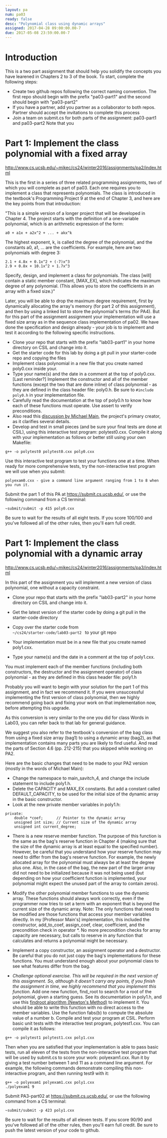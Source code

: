 ```yaml
---
layout: pa
num: pa03	
ready: false
desc: "Polynomial class using dynamic arrays"
assigned: 2017-04-28 09:00:00.00-7
due: 2017-05-08 23:59:00.00-7
---
```


<div markdown="1">

# Introduction

This is a two part assignment that should help you solidify the concepts you have learened in Chapters 2 to 3 of the book. To start, complete the following steps:

* Create two github repos following the correct naming convention. The first repo should begin with the prefix "pa03-part1" and the second should begin with "pa03-part2"
* If you have a partner, add you partner as a collaborator to both repos. Partner should accept the invitations to complete this process
* Join a team on submit.cs for both parts of the assignment: pa03-part1 and pa03-part2
Note that you 


# Part 1: Implement the class polynomial with a fixed array
http://www.cs.ucsb.edu/~mikec/cs24/winter2016/assignments/pa2/index.html

This is the first in a series of three related programming assignments, two of which you will complete as part of pa03. Each one requires you to implement a class that represents polynomials. The class is introduced in the textbook's Programming Project 9 at the end of Chapter 3, and here are the key points from that introduction:

"This is a simple version of a longer project that will be developed in Chapter 4. The project starts with the definition of a one-variable polynomial, which is an arithmetic expression of the form:

```
a0 + a1x + a2x^2 + ... + akx^k
```

The highest exponent, k, is called the degree of the polynomial, and the constants a0, a1, ... are the coefficients. For example, here are two polynomials with degree 3:

```
2.1 + 4.8x + 0.1x^2 + (-7)x^3
2.9 + 0.8x + 10.1x^2 + 1.7x^3
```
Specify, design, and implement a class for polynomials. The class [will] contain a static member constant, [MAX_EX], which indicates the maximum degree of any polynomial. (This allows you to store the coefficients in an array with a fixed size.)"

Later, you will be able to drop the maximum degree requirement, first by dynamically allocating the array's memory (for part 2 of this assignment), and then by using a linked list to store the polynomial's terms (for PA4). But for this part of the assignment assignment your implementation will use a fixed size array as in the sequence class implementation of pa02. We have done the specification and design already - your job is to implement and test it according to the following specific instructions.

* Clone your repo that starts with the prefix "lab03-part1" in your home directory on CSIL and change into it.
* Get the starter code for this lab by doing a git pull in your starter-code repo and copying the files 
* Implement class polynomial in a new file that you create named poly0.cxx inside your.
* Type your name(s) and the date in a comment at the top of poly0.cxx. [Last reminder?]
Implement the constructor and all of the member functions (except the two that are done inline) of class polynomial - as they are defined in the class header file: poly0.h. Be sure to <code>#include poly0.h</code> in your implementation file.
* Carefully read the documentation at the top of poly0.h to know how each of these functions must operate. Use assert to verify preconditions.
* Also read this [discussion by Michael Main](pa03-part1-discussion.md), the project's primary creator, as it clarifies several details.
* Develop and test in small pieces (and be sure your final tests are done at CSIL), using this interactive test program: polytest0.cxx. Compile it along with your implementation as follows or better still using your own Makefile:

```
g++ -o polytest0 polytest0.cxx poly0.cxx
```

Use this interactive test program to test your functions one at a time. When ready for more comprehensive tests, try the non-interactive test program we will use when you submit: 

```
polyexam0.cxx - give a command line argument ranging from 1 to 8 when you run it.
```

Submit the part 1 of this PA at https://submit.cs.ucsb.edu/, or use the following command from a CS terminal:

```
~submit/submit -p 415 poly0.cxx
```

Be sure to wait for the results of all eight tests. If you score 100/100 and you've followed all of the other rules, then you'll earn full credit.


# Part 1: Implement the class polynomial with a dynamic array

http://www.cs.ucsb.edu/~mikec/cs24/winter2016/assignments/pa3/index.html

In this part of the assignment you will implement a new version of class polynomial, one without a capacity constraint.

* Clone your repo that starts with the prefix "lab03-part2" in your home directory on CSIL and change into it.
* Get the latest version of the starter code by doing a git pull in the starter-code  directory
* Copy over the starter code from <code> ~/cs24/starter-code/lab03-part2 </code> to your git repo
* Your implementation must be in a new file that you create named poly1.cxx.

* Type your name(s) and the date in a comment at the top of poly1.cxx.



You must implement each of the member functions (including both constructors, the destructor and the assignment operator) of class polynomial - as they are defined in this class header file: poly1.h 


Probably you will want to begin with your solution for the part 1 of this assignment, and in fact we recommend it. If you were unsuccessful implementing the first version of class polynomial, then we highly recommend going back and fixing your work on that implementation now, before attempting this upgrade.

As this conversion is very similar to the one you did for class Words in Lab03, you can refer back to that lab for general guidance.

We suggest you also refer to the textbook's conversion of the bag class from using a fixed size array (bag1) to using a dynamic array (bag2), as that implementation contains many parts you are likely to find useful. And read the parts of Section 4.6 (pp. 212-215) that you skipped while working on PA2.

Here are the basic changes that need to be made to your PA2 version (mostly in the words of Michael Main):

* Change the namespace to main_savitch_4, and change the include statement to include poly1.h.
* Delete the CAPACITY and MAX_EX constants. But add a constant called DEFAULT_CAPACITY, to be used for the initial size of the dynamic array in the basic constructor.
* Look at the new private member variables in poly1.h:
```
private:
    double *coef;      // Pointer to the dynamic array
    unsigned int size; // Current size of the dynamic array
    unsigned int current_degree;
```

* There is a new reserve member function. The purpose of this function is the same as the bag's reserve function in Chapter 4 (making sure that the size of the dynamic array is at least equal to the specified number). However, be careful that you understand how your reserve function may need to differ from the bag's reserve function. For example, the newly allocated array for the polynomial must always be at least the degree plus one. Also, in the case of the bag, the new part of the larger array did not need to be initialized because it was not being used (but depending on how your coefficient function is implemented, your polynomial might expect the unused part of the array to contain zeros).

* Modify the other polynomial member functions to use the dynamic array. These functions should always work correctly, even if the programmer now tries to set a term with an exponent that is beyond the current size of the dynamic array. Note: The only functions that need to be modified are those functions that access your member variables directly. In my [Professor Main's] implementation, this included the constructor, add_to_coef, assign_coef, clear, coefficient, and the precondition check in operator *. No more precondition checks for array capacity are necessary, but calls to reserve in any function that calculates and returns a polynomial might be necessary.

* Implement a copy constructor, an assignment operator and a destructor. Be careful that you do not just copy the bag's implementations for these functions. You must understand enough about your polynomial class to see what features differ from the bag.

* *Challenge optional exercise. This will be required in the next version of this assignment. So, although it doesn't carry any points, if you finish the assignment in time, we highly recommend that you implement this function.* Add one new function, find_root to search for a root of the polynomial, given a starting guess. See its documentation in poly1.h, and use this [findroot algorithm (Newton's Method)](findroot.md) to implement it. You should be able to write this function with no direct access to the member variables. Use the <cmath>function fabs(b) to compute the absolute value of a number b.
Compile and test your program at CSIL. Perform basic unit tests with the interactive test program, polytest1.cxx. You can compile it as follows:

```
g++ -o polytest1 polytest1.cxx poly1.cxx
```

Then when you are satisfied that your implementation is able to pass basic tests, run all eleven of the tests from the non-interactive test program that will be used by submit.cs to score your work: polyexam1.cxx. Run it by giving a test number between 1 and 11 as a command line argument. For example, the following commands demonstrate compiling this non-interactive program, and then running test9 with it:

```
g++ -o polyexam1 polyexam1.cxx poly1.cxx
./polyexam1 9

```
Submit PA3-part02 at https://submit.cs.ucsb.edu/, or use the following command from a CS terminal:

```
~submit/submit -p 423 poly1.cxx

```
Be sure to wait for the results of all eleven tests. If you score 90/90 and you've followed all of the other rules, then you'll earn full credit. Be sure to push the latest version of your code to github.